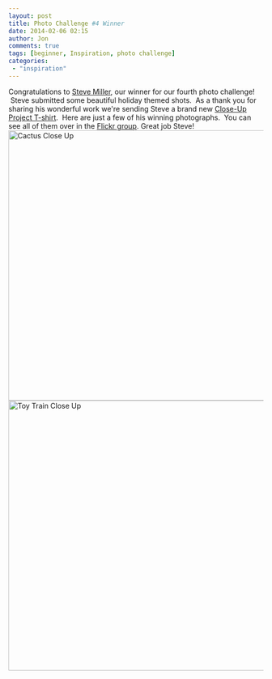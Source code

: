 ```yaml
---
layout: post
title: Photo Challenge #4 Winner
date: 2014-02-06 02:15
author: Jon
comments: true
tags: [beginner, Inspiration, photo challenge]
categories:
 - "inspiration"
---
```

Congratulations to <a href="http://www.flickr.com/photos/101440531@N06/" target="_blank">Steve Miller</a>, our winner for our fourth photo challenge!  Steve submitted some beautiful holiday themed shots.  As a thank you for sharing his wonderful work we're sending Steve a brand new <a href="http://www.cafepress.com/thecloseupproject" target="_blank">Close-Up Project T-shirt</a>.  Here are just a few of his winning photographs.  You can see all of them over in the <a href="http://www.cafepress.com/thecloseupproject" target="_blank">Flickr group</a>.  Great job Steve!
<br/>
<a href="http://thecloseupproject.com/wp-content/uploads/2014/02/11374782135_cc2cd9fef7_c.jpg"><img class="aligncenter size-full wp-image-730" alt="Cactus Close Up" src="http://thecloseupproject.com/wp-content/uploads/2014/02/11374782135_cc2cd9fef7_c.jpg" width="800" height="534" /></a>
<br/>
 <a href="http://thecloseupproject.com/wp-content/uploads/2014/02/11484750924_47e819116a_c.jpg"><img class="aligncenter size-full wp-image-731" alt="Toy Train Close Up" src="http://thecloseupproject.com/wp-content/uploads/2014/02/11484750924_47e819116a_c.jpg" width="800" height="534" /></a>
